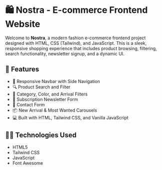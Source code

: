 # 🛍️ Nostra - E-commerce Frontend Website

Welcome to **Nostra**, a modern fashion e-commerce frontend project designed with HTML, CSS (Tailwind), and JavaScript. This is a sleek, responsive shopping experience that includes product browsing, filtering, search functionality, newsletter signup, and a dynamic UI.

## 🚀 Features

- 🧭 Responsive Navbar with Side Navigation
- 🔍 Product Search and Filter
- 🎨 Category, Color, and Arrival Filters
- 🧾 Subscription Newsletter Form
- 💬 Contact Form
- 📦 New Arrival & Most Wanted Carousels
- 💻 Built with HTML, Tailwind CSS, and Vanilla JavaScript

## 🧑‍💻 Technologies Used

- HTML5
- Tailwind CSS
- JavaScript
- Font Awesome

